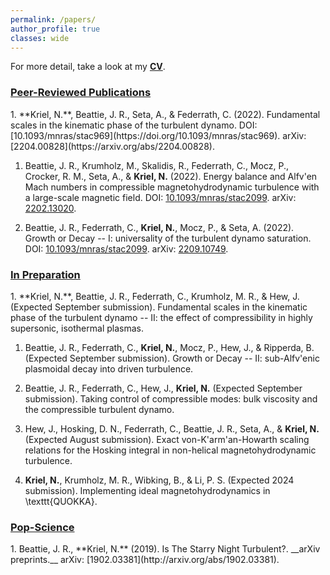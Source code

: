 ```yaml
---
permalink: /papers/
author_profile: true
classes: wide
---
```


For more detail, take a look at my [**CV**](/assets/CV.pdf).

<h3><u>
	Peer-Reviewed Publications
</u> </h3>
1. **Kriel, N.**, Beattie, J. R., Seta, A., & Federrath, C. (2022). Fundamental scales in the kinematic phase of the turbulent dynamo. DOI: [10.1093/mnras/stac969](https://doi.org/10.1093/mnras/stac969). arXiv: [2204.00828](https://arxiv.org/abs/2204.00828).

1. Beattie, J. R., Krumholz, M., Skalidis, R., Federrath, C., Mocz, P., Crocker, R. M., Seta, A., & **Kriel, N.** (2022). Energy balance and Alfv\'en Mach numbers in compressible magnetohydrodynamic turbulence with a large-scale magnetic field. DOI: [10.1093/mnras/stac2099](https://doi.org/10.1093/mnras/stac2099). arXiv: [2202.13020](https://arxiv.org/abs/2202.13020).

1. Beattie, J. R., Federrath, C., **Kriel, N.**, Mocz, P., & Seta, A. (2022). Growth or Decay -- I: universality of the turbulent dynamo saturation. DOI: [10.1093/mnras/stac2099](https://doi.org/10.1093/mnras/stac2099). arXiv: [2209.10749](https://arxiv.org/abs/2209.10749).


<h3><u>
	In Preparation
</u> </h3>
1. **Kriel, N.**, Beattie, J. R., Federrath, C., Krumholz, M. R., & Hew, J. (Expected September submission). Fundamental scales in the kinematic phase of the turbulent dynamo -- II: the effect of compressibility in highly supersonic, isothermal plasmas.
        
1. Beattie, J. R., Federrath, C., **Kriel, N.**, Mocz, P., Hew, J., & Ripperda, B. (Expected September submission). Growth or Decay -- II: sub-Alfv\'enic plasmoidal decay into driven turbulence.

1. Beattie, J. R., Federrath, C., Hew, J., **Kriel, N.** (Expected September submission). Taking control of compressible modes: bulk viscosity and the compressible turbulent dynamo.

1. Hew, J., Hosking, D. N., Federrath, C., Beattie, J. R., Seta, A., & **Kriel, N.** (Expected August submission). Exact von-K\'arm\'an-Howarth scaling relations for the Hosking integral in non-helical magnetohydrodynamic turbulence.

1. **Kriel, N.**, Krumholz, M. R., Wibking, B., & Li, P. S. (Expected 2024 submission). Implementing ideal magnetohydrodynamics in \texttt{QUOKKA}.

<h3><u>
	Pop-Science
</u> </h3>
1. Beattie, J. R., **Kriel, N.** (2019). Is The Starry Night Turbulent?. __arXiv preprints.__ arXiv: [1902.03381](http://arxiv.org/abs/1902.03381).

